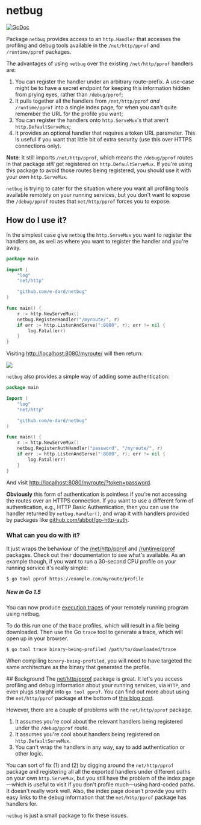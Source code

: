 # netbug

[![GoDoc](https://godoc.org/github.com/e-dard/netbug?status.svg)](https://godoc.org/github.com/e-dard/netbug)

Package `netbug` provides access to an `http.Handler` that accesses the profiling and debug tools available in the `/net/http/pprof` and `/runtime/pprof` packages.

The advantages of using `netbug` over the existing `/net/http/pprof` handlers are:

 1. You can register the handler under an arbitrary route-prefix. A use-case might be to have a secret endpoint for keeping this information hidden from prying eyes, rather than `/debug/pprof`;
 2. It pulls together all the handlers from `/net/http/pprof` *and* `/runtime/pprof` into a single index page, for when you can't quite remember the URL for the profile you want;
 3. You can register the handlers onto `http.ServeMux`'s that aren't `http.DefaultServeMux`;
 4. It provides an optional handler that requires a token URL parameter. This is useful if you want that little bit of extra security (use this over HTTPS connections only).

**Note**:
It still imports `/net/http/pprof`, which means the `/debug/pprof` routes in that package *still* get registered on `http.DefaultServeMux`.
If you're using this package to avoid those routes being registered, you should use it with your *own* `http.ServeMux`.

`netbug` is trying to cater for the situation where you want all profiling tools available remotely on your running services, but you don't want to expose the `/debug/pprof` routes that `net/http/pprof` forces you to expose.

## How do I use it?
In the simplest case give `netbug` the `http.ServeMux` you want to register the handlers on, as well as where you want to register the handler and you're away.

```go
package main

import (
	"log"
	"net/http"

	"github.com/e-dard/netbug"
)

func main() {
	r := http.NewServeMux()
	netbug.RegisterHandler("/myroute/", r)
	if err := http.ListenAndServe(":8080", r); err != nil {
		log.Fatal(err)
	}
}
```

Visiting [http://localhost:8080/myroute/](http://localhost:8080/myroute/) will then return:

![](https://photos-6.dropbox.com/t/2/AAD-NOjqUVH6yKuSAR2sA07VQTQPeVAGCtqEhY-McVehRQ/12/5033766/png/32x32/1/_/1/2/Screen%20Shot%202015-10-29%20at%2017.01.45.png/ENyv4gMYlvYWIAcoBw/vaSYDZEeuTA-8biklDyYORywwvL9SbVYH41Jff_CuBk?size=1600x1200&size_mode=2)

`netbug` also provides a simple way of adding some authentication:

```go
package main

import (
	"log"
	"net/http"

	"github.com/e-dard/netbug"
)

func main() {
	r := http.NewServeMux()
	netbug.RegisterAuthHandler("password", "/myroute/", r)
	if err := http.ListenAndServe(":8080", r); err != nil {
		log.Fatal(err)
	}
}
```

And visit [http://localhost:8080/myroute/?token=password](http://localhost:8080/myroute/?token=password).

**Obviously** this form of authentication is pointless if you're not accessing the routes over an HTTPS connection.
If you want to use a different form of authentication, e.g., HTTP Basic Authentication, then you can use the handler returned by `netbug.Handler()`, and wrap it with handlers provided by packages like [github.com/abbot/go-http-auth](https://github.com/abbot/go-http-auth/).

### What can you do with it?

It just wraps the behaviour of the [/net/http/pprof](http://golang.org/pkg/net/http/pprof/) and [/runtime/pprof](http://golang.org/pkg/runtime/pprof/) packages.
Check out their documentation to see what's available.
As an example though, if you want to run a 30-second CPU profile on your running service it's really simple:

```
$ go tool pprof https://example.com/myroute/profile
```

##### New in Go 1.5
You can now produce [execution traces](https://golang.org/pkg/runtime/trace/) of your remotely running program using netbug.

To do this run one of the trace profiles, which will result in a file being downloaded. Then use the Go `trace` tool to generate a trace, which will open up in your browser.

```
$ go tool trace binary-being-profiled /path/to/downloaded/trace
```

When compiling `binary-being-profiled`, you will need to have targeted the same architecture as the binary that generated the profile.

## Background
The [net/http/pprof](http://golang.org/pkg/net/http/pprof/) package is great.
It let's you access profiling and debug information about your running services, via `HTTP`, and even plugs straight into `go tool pprof`.
You can find out more about using the `net/http/pprof` package at the bottom of [this blog post](http://blog.golang.org/profiling-go-programs).

However, there are a couple of problems with the `net/http/pprof` package.

 1. It assumes you're cool about the relevant handlers being registered under the `/debug/pprof` route.
 2. It assumes you're cool about handlers being registered on `http.DefaultServeMux`.
 3. You can't wrap the handlers in any way, say to add authentication or other logic.

You can sort of fix (1) and (2) by digging around the `net/http/pprof` package and registering all all the exported handlers under different paths on your own `http.ServeMux`, but you still have the problem of the index page—which is useful to visit if you don't profile much—using hard-coded paths.
It doesn't really work well.
Also, the index page doesn't provide you with easy links to the debug information that the `net/http/pprof` package has handlers for.

`netbug` is just a small package to fix these issues.

